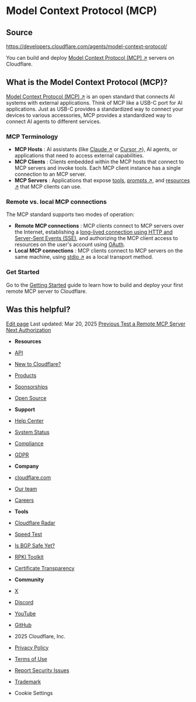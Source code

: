 # Model Context Protocol (MCP)

## Source
https://developers.cloudflare.com/agents/model-context-protocol/

You can build and deploy [Model Context Protocol (MCP) ↗](https://modelcontextprotocol.io/) servers on Cloudflare.
## What is the Model Context Protocol (MCP)?
[](https://developers.cloudflare.com/agents/model-context-protocol/#what-is-the-model-context-protocol-mcp)
[Model Context Protocol (MCP) ↗](https://modelcontextprotocol.io) is an open standard that connects AI systems with external applications. Think of MCP like a USB-C port for AI applications. Just as USB-C provides a standardized way to connect your devices to various accessories, MCP provides a standardized way to connect AI agents to different services.
### MCP Terminology
[](https://developers.cloudflare.com/agents/model-context-protocol/#mcp-terminology)
  * **MCP Hosts** : AI assistants (like [Claude ↗](http://claude.ai) or [Cursor ↗](http://cursor.com)), AI agents, or applications that need to access external capabilities.
  * **MCP Clients** : Clients embedded within the MCP hosts that connect to MCP servers and invoke tools. Each MCP client instance has a single connection to an MCP server.
  * **MCP Servers** : Applications that expose [tools](https://developers.cloudflare.com/agents/model-context-protocol/tools/), [prompts ↗](https://modelcontextprotocol.io/docs/concepts/prompts), and [resources ↗](https://modelcontextprotocol.io/docs/concepts/resources) that MCP clients can use.


### Remote vs. local MCP connections
[](https://developers.cloudflare.com/agents/model-context-protocol/#remote-vs-local-mcp-connections)
The MCP standard supports two modes of operation:
  * **Remote MCP connections** : MCP clients connect to MCP servers over the Internet, establishing a [long-lived connection using HTTP and Server-Sent Events (SSE)](https://developers.cloudflare.com/agents/model-context-protocol/transport/), and authorizing the MCP client access to resources on the user's account using [OAuth](https://developers.cloudflare.com/agents/model-context-protocol/authorization/).
  * **Local MCP connections** : MCP clients connect to MCP servers on the same machine, using [stdio ↗](https://spec.modelcontextprotocol.io/specification/draft/basic/transports/#stdio) as a local transport method.


### Get Started
[](https://developers.cloudflare.com/agents/model-context-protocol/#get-started)
Go to the [Getting Started](https://developers.cloudflare.com/agents/guides/remote-mcp-server/) guide to learn how to build and deploy your first remote MCP server to Cloudflare.
## Was this helpful?
[ Edit page](https://github.com/cloudflare/cloudflare-docs/edit/production/src/content/docs/agents/model-context-protocol/index.mdx)
Last updated: Mar 20, 2025
[ Previous Test a Remote MCP Server ](https://developers.cloudflare.com/agents/guides/test-remote-mcp-server/) [ Next Authorization ](https://developers.cloudflare.com/agents/model-context-protocol/authorization/)
  * **Resources**
  * [ API ](https://developers.cloudflare.com/api/)
  * [ New to Cloudflare? ](https://developers.cloudflare.com/fundamentals/)
  * [ Products ](https://developers.cloudflare.com/products/)
  * [ Sponsorships ](https://developers.cloudflare.com/sponsorships/)
  * [ Open Source ](https://github.com/cloudflare)


  * **Support**
  * [ Help Center ](https://support.cloudflare.com/)
  * [ System Status ](https://www.cloudflarestatus.com/)
  * [ Compliance ](https://www.cloudflare.com/trust-hub/compliance-resources/)
  * [ GDPR ](https://www.cloudflare.com/trust-hub/gdpr/)


  * **Company**
  * [ cloudflare.com ](https://www.cloudflare.com/)
  * [ Our team ](https://www.cloudflare.com/people/)
  * [ Careers ](https://www.cloudflare.com/careers/)


  * **Tools**
  * [ Cloudflare Radar ](https://radar.cloudflare.com/)
  * [ Speed Test ](https://speed.cloudflare.com/)
  * [ Is BGP Safe Yet? ](https://isbgpsafeyet.com/)
  * [ RPKI Toolkit ](https://rpki.cloudflare.com/)
  * [ Certificate Transparency ](https://ct.cloudflare.com/)


  * **Community**
  * [ X ](https://x.com/cloudflare)
  * [ Discord ](http://discord.cloudflare.com/)
  * [ YouTube ](https://www.youtube.com/cloudflare)
  * [ GitHub ](https://github.com/cloudflare/cloudflare-docs)


  * 2025 Cloudflare, Inc.
  * [ Privacy Policy ](https://www.cloudflare.com/privacypolicy/)
  * [ Terms of Use ](https://www.cloudflare.com/website-terms/)
  * [ Report Security Issues ](https://www.cloudflare.com/disclosure/)
  * [ Trademark ](https://www.cloudflare.com/trademark/)
  * Cookie Settings